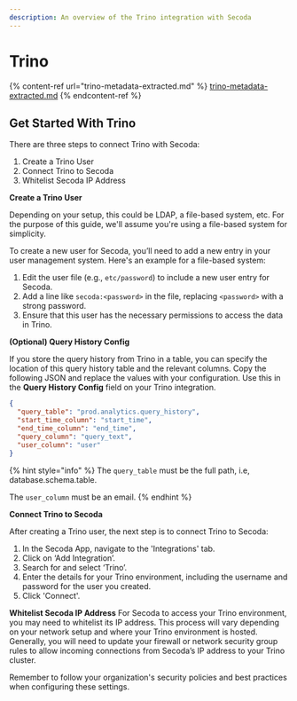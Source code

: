 ```yaml
---
description: An overview of the Trino integration with Secoda
---
```


# Trino

{% content-ref url="trino-metadata-extracted.md" %}
[trino-metadata-extracted.md](trino-metadata-extracted.md)
{% endcontent-ref %}

## Get Started With Trino

There are three steps to connect Trino with Secoda:

1. Create a Trino User
2. Connect Trino to Secoda
3. Whitelist Secoda IP Address

**Create a Trino User**&#x20;

Depending on your setup, this could be LDAP, a file-based system, etc. For the purpose of this guide, we'll assume you're using a file-based system for simplicity.

To create a new user for Secoda, you’ll need to add a new entry in your user management system. Here's an example for a file-based system:

1. Edit the user file (e.g., `etc/password`) to include a new user entry for Secoda.
2. Add a line like `secoda:<password>` in the file, replacing `<password>` with a strong password.
3. Ensure that this user has the necessary permissions to access the data in Trino.

**(Optional) Query History Config**

If you store the query history from Trino in a table, you can specify the location of this query history table and the relevant columns. Copy the following JSON and replace the values with your configuration. Use this in the  **Query History Config** field on your Trino integration.

```json
{
  "query_table": "prod.analytics.query_history",
  "start_time_column": "start_time", 
  "end_time_column": "end_time",
  "query_column": "query_text",
  "user_column": "user"
}
```

{% hint style="info" %}
The `query_table` must be the full path, i.e, database.schema.table.

The `user_column` must be an email.&#x20;
{% endhint %}

**Connect Trino to Secoda**&#x20;

After creating a Trino user, the next step is to connect Trino to Secoda:

1. In the Secoda App, navigate to the 'Integrations' tab.
2. Click on ‘Add Integration’.
3. Search for and select ‘Trino’.
4. Enter the details for your Trino environment, including the username and password for the user you created.
5. Click 'Connect'.

**Whitelist Secoda IP Address** For Secoda to access your Trino environment, you may need to whitelist its IP address. This process will vary depending on your network setup and where your Trino environment is hosted. Generally, you will need to update your firewall or network security group rules to allow incoming connections from Secoda’s IP address to your Trino cluster.

Remember to follow your organization's security policies and best practices when configuring these settings.
